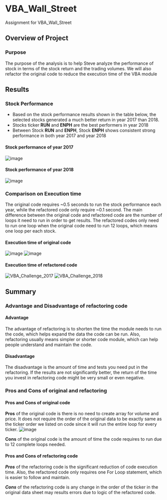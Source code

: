 # VBA_Wall_Street
Assignment for VBA_Wall_Street

## Overview of Project
### Purpose
The purpose of the analysis is to help Steve analyze the performance of stock in terms of the stock return and the trading volumes. 
We will also refactor the original code to reduce the execution time of the VBA module

## Results

### Stock Performance
 - Based on the stock performance results shown in the table below, the selected stocks generated a much better return in year 2017 than 2018.
 - Stocks ticker **RUN** and **ENPH** are the best performers in year 2018 
 - Between Stock **RUN** and **ENPH**, Stock **ENPH** shows consistent strong performance in both year 2017 and year 2018

#### Stock performance of year 2017
![image](https://user-images.githubusercontent.com/92648619/141701982-e5892b2d-97da-4676-85d4-33f6e630adb2.png)

#### Stock performance of year 2018
![image](https://user-images.githubusercontent.com/92648619/141702000-5575af9c-c16d-43f7-86bd-d19b52fa99be.png)

### Comparison on Execution time
The original code requires ~0.5 seconds to run the stock performance each year, while the refactored code only require ~0.1 second.
The main difference between the original code and refactored code are the number of loops it need to run in order to get results. The refactored codes only need to run one loop when the original code need to run 12 loops, which means one loop per each stock.

#### Execution time of original code
![image](https://user-images.githubusercontent.com/92648619/141702367-f7499d6b-e557-4639-a077-1de86adf6850.png)
![image](https://user-images.githubusercontent.com/92648619/141702379-efb31e42-03cf-422c-b0fa-6d447db93b34.png)

#### Execution time of refactored code
![VBA_Challenge_2017](https://user-images.githubusercontent.com/92648619/141702269-f7e6a58e-e1fb-4fa9-a506-c04c83d1861a.png)
![VBA_Challenge_2018](https://user-images.githubusercontent.com/92648619/141702259-7934e1bc-aec6-4f64-ab7f-1a98874d2e60.png)


## Summary

### Advantage and Disadvantage of refactoring code
#### Advantage
The advantage of refactoring is to shorten the time the module needs to run the code, which helps expand the data the code can be run.
Also, refactoring usually means simpler or shorter code module, which can help people understand and maintain the code.

#### Disadvantage
The disadvantage is the amount of time and tests you need put in the refactoring. If the results are not significantly better, the return of the time you invest in refactoring code might be very small or even negative.

### Pros and Cons of original and refactoring
#### Pros and Cons of original code
**Pros** of the original code is there is no need to create array for volume and price. 
It does not require the order of the original data to be exactly same as the ticker order we listed on code since it will run the entire loop for every ticker.
![image](https://user-images.githubusercontent.com/92648619/141702894-1516e015-4100-4616-a5cc-321f0b08f1f7.png)

**Cons** of the original code is the amount of time the code requires to run due to 12 complete loops needed.

#### Pros and Cons of refactoring code
***Pros*** of the refactoring code is the significant reduction of code execution time.
Also, the refactored code only requires one For Loop statement, which is easier to follow and maintain.

***Cons*** of the refactoring code is any change in the order of the ticker in the original data sheet may results errors due to logic of the refactored code.


